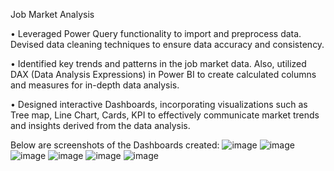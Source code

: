 Job Market Analysis

• Leveraged Power Query functionality to import and preprocess data. Devised data cleaning techniques to ensure data accuracy and consistency. 

• Identified key trends and patterns in the job market data. Also, utilized DAX (Data Analysis Expressions) in Power BI to create calculated columns and measures for in-depth data analysis. 

• Designed interactive Dashboards, incorporating visualizations such as Tree map, Line Chart, Cards, KPI to effectively communicate market trends and insights derived from the data analysis. 

Below are screenshots of the Dashboards created:
![image](https://github.com/ankitadalvi585/Data-Analysis/assets/115281341/d643a09f-f4c4-424c-af9c-f4181e212722)
![image](https://github.com/ankitadalvi585/Data-Analysis/assets/115281341/50e92f5f-75dc-405c-9b21-29445b2eafd9)
![image](https://github.com/ankitadalvi585/Data-Analysis/assets/115281341/529fbd1b-704c-46fb-ae87-e3d76d75fd7a)
![image](https://github.com/ankitadalvi585/Data-Analysis/assets/115281341/ebac371f-ac9b-4ea0-8e22-f5a1cf9a6383)
![image](https://github.com/ankitadalvi585/Data-Analysis/assets/115281341/131e1968-6df0-4d44-9630-6240a490f78a)
![image](https://github.com/ankitadalvi585/Data-Analysis/assets/115281341/9c015cea-1377-41f2-8371-d46370d191ac)
